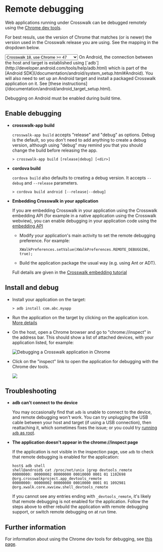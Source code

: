 <style>
.simple-table {
    table-layout:fixed;
    padding: 0px;
}

.simple-table td {
    height: 5px !important;
}

</style>

# Remote debugging

Web applications running under Crosswalk can be debugged remotely using the [Chrome dev tools](https://developer.chrome.com/devtools/index). 

For best resuls, use the version of Chrome that matches (or is newer) the version used in the Crosswalk release you are using. See the mapping in the dropdown below.

<select>
  <option>Crosswalk 18, use Chrome >= 47</option>
  <option>Crosswalk 17, use Chrome >= 46</option>
  <option>Crosswalk 16, use Chrome >= 45</option>
  <option>Crosswalk 15, use Chrome >= 44</option>
  <option>Crosswalk 14, use Chrome >= 43</option>
  <option>Crosswalk 13, use Chrome >= 42</option>
  <option>Crosswalk 12, use Chrome >= 41</option>
  <option>...</option>
  <option>Crosswalk &nbsp;x, use Chrome >= (x+29)</option>
</select>
On Android, the connection between the host and target is established using [`adb`](http://developer.android.com/tools/help/adb.html) which is part of the [Android SDK](/documentation/android/system_setup.html#Android). You will also need to set up an Android target and install a packaged Crosswalk application on it. See [these instructions](/documentation/android/android_target_setup.html).

Debugging on Android must be enabled during build time. 

## <a class="doc-anchor" id="Enable-debugging"></a>Enable debugging

* **crosswalk-app build**

  `crosswalk-app build` accepts "release" and "debug" as options.  Debug is the default, so you don't need to add anything to create a debug version, although using "debug" may remind you that you should change the build before releasing the app.

  ```cmdline
  > crosswalk-app build [release|debug] [<dir>] 
  ```

* **cordova build**

  `cordova build` also defaults to creating a debug version. It accepts `--debug` and `--release` parameters.

  ```cmdline
  > cordova build android [--release|--debug]
  ```

* **Embedding Crosswalk in your application**

  If you are embedding Crosswalk in your application using the Crosswalk embedding API (for example in a native application using the Crosswalk webview), you can enable debugging in your application code using the [embedding API](/documentation/android/embedding_crosswalk.html)

  * Modify your application's main activity to set the remote debugging preference. For example:

    ```
    XWalkPreferences.setValue(XWalkPreferences.REMOTE_DEBUGGING, true);
	```

  * Build the application package the usual way (e.g. using Ant or ADT).

  Full details are given in the [Crosswalk embedding tutorial](/documentation/android/embedding_crosswalk.html#Debugging)


## Install and debug

* Install your application on the target:

  ```cmdline
  > adb install com.abc.myapp
  ```

* Run the application on the target by clicking on the application icon. [More details](/documentation/android/run_on_android.html)

* On the host, open a Chrome browser and go to "chrome://inspect" in the address bar. This should show a list of attached devices, with your application listed, for example:

  <img src="/assets/crosswalk-debug-in-chrome.png" title="Debugging a Crosswalk application in Chrome" style="display:block;margin:0 auto;">

* Click on the "inspect" link to open the application for debugging with the Chrome dev tools.

  <img src="/assets/crosswalk-debug-in-chrome2.png" style="display:block;margin:0 auto;">
  
## Troubleshooting

* **adb can't connect to the device**

  You may occasionally find that `adb` is unable to connect to the device, and remote debugging won't work. You can try unplugging the USB cable between your host and target (if using a USB connection), then reattaching it, which sometimes fixes the issue; or you could try [running `adb` as root](/documentation/android/android_target_setup.html#Fixing-device-access-issues-on-Linux).

* **The application doesn't appear in the chrome://inspect page**

  If the application is not visible in the inspection page, use `adb` to check that remote debugging is enabled for the application:

  ```cmdline
  host$ adb shell
  shell@android$ cat /proc/net/unix |grep devtools_remote
  00000000: 00000002 00000000 00010000 0001 01 1102698 @org.crosswalkproject.app_devtools_remote
  00000000: 00000002 00000000 00010000 0001 01 1092981 @org.xwalk.core.xwview.shell_devtools_remote
  ```

  If you cannot see any entries ending with `_devtools_remote`, it's likely that remote debugging is not enabled for the application. Follow the steps above to either rebuild the application with remote debugging support, or switch remote debugging on at run time.

## Further information

For information about using the Chrome dev tools for debugging, see [this page](https://developer.chrome.com/devtools/index).
